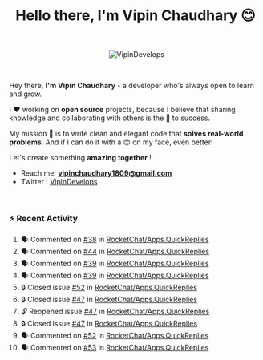 <!--### Hi 👋 Vipin Chaudhary here!-->
<h1 align="center">Hello there, I'm Vipin Chaudhary 😊</h1>
	
<br />
<div align="center">
<p>&nbsp;<img align="center" src="https://github-readme-stats.vercel.app/api/?username=VipinDevelops&show_icons=true&title_color=C9D1D9&icon_color=58A6FF&border_color=30363D&text_color=C9D1D9&bg_color=0d1117" alt="VipinDevelops" /></p>
</div>


<br />

Hey there, **I'm Vipin Chaudhary** - a  developer who's always open to learn and grow. 


I ❤️ working on **open source** projects, because I believe that sharing knowledge and collaborating with others is the 🔑 to success.

My mission 🚀 is to write clean and elegant code that **solves real-world problems**. And if I can do it with a 😊 on my face, even better!

 Let's create something **amazing together** ! 
 
 - Reach me: **vipinchaudhary1809@gmail.com**
 - Twitter : [VipinDevelops](https://twitter.com/VipinDevelops)
<br />


### :zap: Recent Activity

<!--START_SECTION:activity-->
1. 🗣 Commented on [#38](https://github.com/RocketChat/Apps.QuickReplies/pull/38#issuecomment-2735496749) in [RocketChat/Apps.QuickReplies](https://github.com/RocketChat/Apps.QuickReplies)
2. 🗣 Commented on [#44](https://github.com/RocketChat/Apps.QuickReplies/pull/44#issuecomment-2735495405) in [RocketChat/Apps.QuickReplies](https://github.com/RocketChat/Apps.QuickReplies)
3. 🗣 Commented on [#39](https://github.com/RocketChat/Apps.QuickReplies/pull/39#issuecomment-2735493092) in [RocketChat/Apps.QuickReplies](https://github.com/RocketChat/Apps.QuickReplies)
4. 🗣 Commented on [#39](https://github.com/RocketChat/Apps.QuickReplies/pull/39#issuecomment-2735492244) in [RocketChat/Apps.QuickReplies](https://github.com/RocketChat/Apps.QuickReplies)
5. 🔒 Closed issue [#52](https://github.com/RocketChat/Apps.QuickReplies/issues/52) in [RocketChat/Apps.QuickReplies](https://github.com/RocketChat/Apps.QuickReplies)
6. 🔒 Closed issue [#47](https://github.com/RocketChat/Apps.QuickReplies/issues/47) in [RocketChat/Apps.QuickReplies](https://github.com/RocketChat/Apps.QuickReplies)
7. 🔓 Reopened issue [#47](https://github.com/RocketChat/Apps.QuickReplies/issues/47) in [RocketChat/Apps.QuickReplies](https://github.com/RocketChat/Apps.QuickReplies)
8. 🔒 Closed issue [#47](https://github.com/RocketChat/Apps.QuickReplies/issues/47) in [RocketChat/Apps.QuickReplies](https://github.com/RocketChat/Apps.QuickReplies)
9. 🗣 Commented on [#52](https://github.com/RocketChat/Apps.QuickReplies/issues/52#issuecomment-2735473076) in [RocketChat/Apps.QuickReplies](https://github.com/RocketChat/Apps.QuickReplies)
10. 🗣 Commented on [#53](https://github.com/RocketChat/Apps.QuickReplies/issues/53#issuecomment-2735472489) in [RocketChat/Apps.QuickReplies](https://github.com/RocketChat/Apps.QuickReplies)
<!--END_SECTION:activity-->

  
